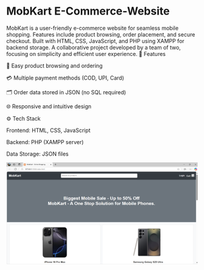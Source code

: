 # MobKart E-Commerce-Website
MobKart is a user-friendly e-commerce website for seamless mobile shopping. Features include product browsing, order placement, and secure checkout. Built with HTML, CSS, JavaScript, and PHP using XAMPP for backend storage. A collaborative project developed by a team of two, focusing on simplicity and efficient user experience.
🚀 Features

🛒 Easy product browsing and ordering

💳 Multiple payment methods (COD, UPI, Card)

🗂️ Order data stored in JSON (no SQL required)

🌐 Responsive and intuitive design

⚙️ Tech Stack

Frontend: HTML, CSS, JavaScript

Backend: PHP (XAMPP server)

Data Storage: JSON files

![image alt](https://github.com/sanjanashashidhar/MobKart-E---Commerce-Website/blob/3f5df5fb3d48d72171377b2a004bf9a184d167f7/1.png)
